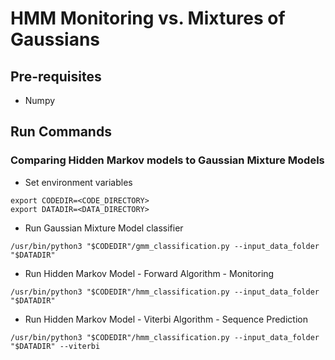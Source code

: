 # HMM Monitoring vs. Mixtures of Gaussians

## Pre-requisites
* Numpy

## Run Commands

### Comparing Hidden Markov models to Gaussian Mixture Models

* Set environment variables
```
export CODEDIR=<CODE_DIRECTORY>
export DATADIR=<DATA_DIRECTORY>
```

* Run Gaussian Mixture Model classifier
```
/usr/bin/python3 "$CODEDIR"/gmm_classification.py --input_data_folder "$DATADIR"
```

* Run Hidden Markov Model - Forward Algorithm - Monitoring
```
/usr/bin/python3 "$CODEDIR"/hmm_classification.py --input_data_folder "$DATADIR"
```

* Run Hidden Markov Model - Viterbi Algorithm - Sequence Prediction
```
/usr/bin/python3 "$CODEDIR"/hmm_classification.py --input_data_folder "$DATADIR" --viterbi
```
